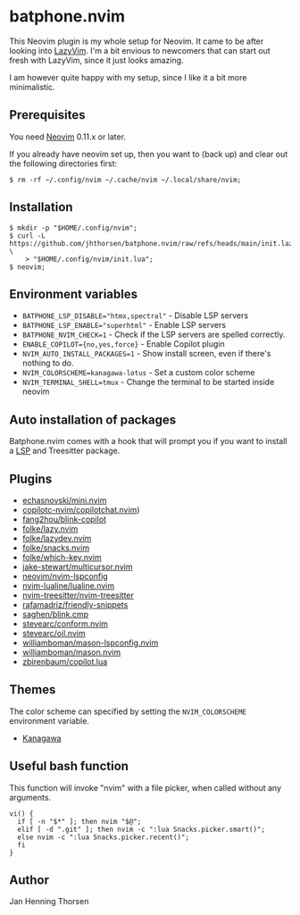 # batphone.nvim

This Neovim plugin is my whole setup for Neovim. It came to be after looking
into [LazyVim](https://www.lazyvim.org). I'm a bit envious to newcomers that
can start out fresh with LazyVim, since it just looks amazing.

I am however quite happy with my setup, since I like it a bit more minimalistic.

## Prerequisites

You need [Neovim](https://github.com/neovim/neovim/releases) 0.11.x or later.

If you already have neovim set up, then you want to (back up) and clear out the
following directories first:

    $ rm -rf ~/.config/nvim ~/.cache/nvim ~/.local/share/nvim;

## Installation

    $ mkdir -p "$HOME/.config/nvim";
    $ curl -L https://github.com/jhthorsen/batphone.nvim/raw/refs/heads/main/init.lazy.lua \
        > "$HOME/.config/nvim/init.lua";
    $ neovim;

## Environment variables

* `BATPHONE_LSP_DISABLE="htmx,spectral"` - Disable LSP servers
* `BATPHONE_LSP_ENABLE="superhtml"` - Enable LSP servers
* `BATPHONE_NVIM_CHECK=1` - Check if the LSP servers are spelled correctly.
* `ENABLE_COPILOT={no,yes,force}` - Enable Copilot plugin
* `NVIM_AUTO_INSTALL_PACKAGES=1` - Show install screen, even if there's nothing to do.
* `NVIM_COLORSCHEME=kanagawa-lotus` - Set a custom color scheme
* `NVIM_TERMINAL_SHELL=tmux` - Change the terminal to be started inside neovim

## Auto installation of packages

Batphone.nvim comes with a hook that will prompt you if you want to install a
[LSP](/jhthorsen/batphone.nvim/blob/main/lua/batphone/lsp.lua) and
Treesitter package.

## Plugins

* [echasnovski/mini.nvim](https://github.com/echasnovski/mini.nvim)
* [copilotc-nvim/copilotchat.nvim](https://github.com/copilotc-nvim/copilotchat.nvim))
* [fang2hou/blink-copilot](https://github.com/fang2hou/blink-copilot)
* [folke/lazy.nvim](https://github.com/folke/lazy.nvim)
* [folke/lazydev.nvim](https://github.com/folke/lazydev.nvim)
* [folke/snacks.nvim](https://github.com/folke/snacks.nvim)
* [folke/which-key.nvim](https://github.com/folke/which-key.nvim)
* [jake-stewart/multicursor.nvim](https://github.com/mg979/jake-stewart/multicursor.nvim)
* [neovim/nvim-lspconfig](https://github.com/neovim/nvim-lspconfig)
* [nvim-lualine/lualine.nvim](https://github.com/nvim-lualine/lualine.nvim)
* [nvim-treesitter/nvim-treesitter](https://github.com/nvim-treesitter/nvim-treesitter)
* [rafamadriz/friendly-snippets](https://github.com/rafamadriz/friendly-snippets)
* [saghen/blink.cmp](https://github.com/saghen/blink.cmp)
* [stevearc/conform.nvim](https://github.com/stevearc/conform.nvim)
* [stevearc/oil.nvim](https://github.com/stevearc/oil.nvim)
* [williamboman/mason-lspconfig.nvim](https://github.com/williamboman/mason-lspconfig.nvim)
* [williamboman/mason.nvim](https://github.com/williamboman/mason.nvim)
* [zbirenbaum/copilot.lua](https://github.com/zbirenbaum/copilot.lua)

## Themes

The color scheme can specified by setting the `NVIM_COLORSCHEME` environment
variable.

* [Kanagawa](https://github.com/rebelot/kanagawa.nvim)

## Useful bash function

This function will invoke "nvim" with a file picker, when called without any
arguments.

    vi() {
      if [ -n "$*" ]; then nvim "$@";
      elif [ -d ".git" ]; then nvim -c ":lua Snacks.picker.smart()";
      else nvim -c ":lua Snacks.picker.recent()";
      fi
    }

## Author

Jan Henning Thorsen
